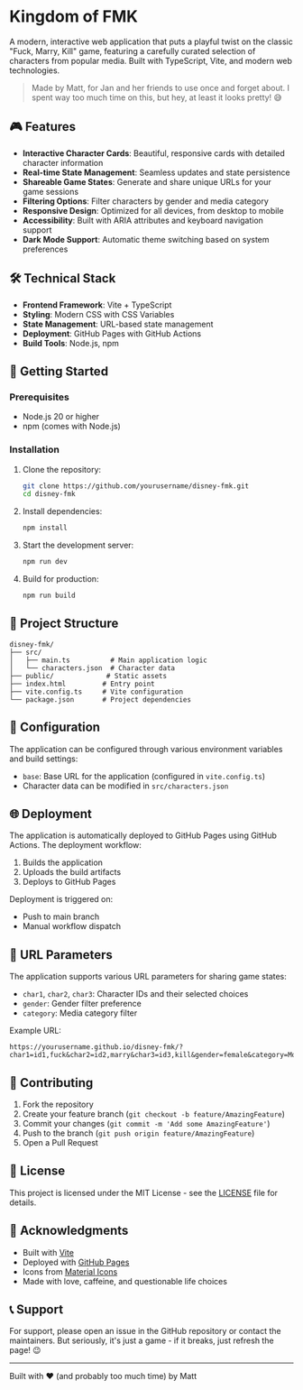 # Kingdom of FMK

A modern, interactive web application that puts a playful twist on the classic "Fuck, Marry, Kill" game, featuring a carefully curated selection of characters from popular media. Built with TypeScript, Vite, and modern web technologies.

> Made by Matt, for Jan and her friends to use once and forget about. I spent way too much time on this, but hey, at least it looks pretty! 😅

## 🎮 Features

- **Interactive Character Cards**: Beautiful, responsive cards with detailed character information
- **Real-time State Management**: Seamless updates and state persistence
- **Shareable Game States**: Generate and share unique URLs for your game sessions
- **Filtering Options**: Filter characters by gender and media category
- **Responsive Design**: Optimized for all devices, from desktop to mobile
- **Accessibility**: Built with ARIA attributes and keyboard navigation support
- **Dark Mode Support**: Automatic theme switching based on system preferences

## 🛠️ Technical Stack

- **Frontend Framework**: Vite + TypeScript
- **Styling**: Modern CSS with CSS Variables
- **State Management**: URL-based state management
- **Deployment**: GitHub Pages with GitHub Actions
- **Build Tools**: Node.js, npm

## 🚀 Getting Started

### Prerequisites

- Node.js 20 or higher
- npm (comes with Node.js)

### Installation

1. Clone the repository:
   ```bash
   git clone https://github.com/yourusername/disney-fmk.git
   cd disney-fmk
   ```

2. Install dependencies:
   ```bash
   npm install
   ```

3. Start the development server:
   ```bash
   npm run dev
   ```

4. Build for production:
   ```bash
   npm run build
   ```

## 🎨 Project Structure

```
disney-fmk/
├── src/
│   ├── main.ts          # Main application logic
│   └── characters.json  # Character data
├── public/             # Static assets
├── index.html         # Entry point
├── vite.config.ts     # Vite configuration
└── package.json       # Project dependencies
```

## 🔧 Configuration

The application can be configured through various environment variables and build settings:

- `base`: Base URL for the application (configured in `vite.config.ts`)
- Character data can be modified in `src/characters.json`

## 🌐 Deployment

The application is automatically deployed to GitHub Pages using GitHub Actions. The deployment workflow:

1. Builds the application
2. Uploads the build artifacts
3. Deploys to GitHub Pages

Deployment is triggered on:
- Push to main branch
- Manual workflow dispatch

## 📱 URL Parameters

The application supports various URL parameters for sharing game states:

- `char1`, `char2`, `char3`: Character IDs and their selected choices
- `gender`: Gender filter preference
- `category`: Media category filter

Example URL:
```
https://yourusername.github.io/disney-fmk/?char1=id1,fuck&char2=id2,marry&char3=id3,kill&gender=female&category=Movies
```

## 🎯 Contributing

1. Fork the repository
2. Create your feature branch (`git checkout -b feature/AmazingFeature`)
3. Commit your changes (`git commit -m 'Add some AmazingFeature'`)
4. Push to the branch (`git push origin feature/AmazingFeature`)
5. Open a Pull Request

## 📄 License

This project is licensed under the MIT License - see the [LICENSE](LICENSE) file for details.

## 🙏 Acknowledgments

- Built with [Vite](https://vitejs.dev/)
- Deployed with [GitHub Pages](https://pages.github.com/)
- Icons from [Material Icons](https://fonts.google.com/icons)
- Made with love, caffeine, and questionable life choices

## 📞 Support

For support, please open an issue in the GitHub repository or contact the maintainers. But seriously, it's just a game - if it breaks, just refresh the page! 😉

---

Built with ❤️ (and probably too much time) by Matt 
